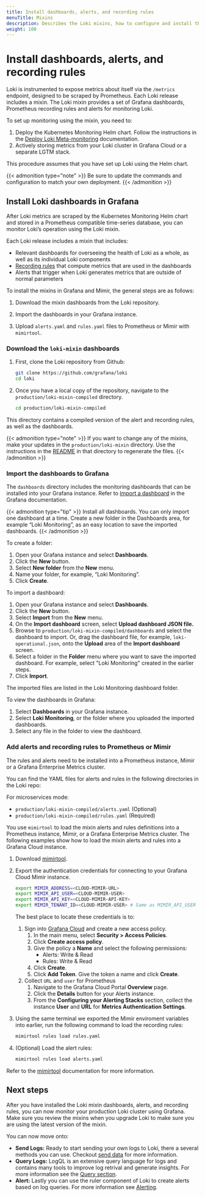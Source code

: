 ```yaml
---
title: Install dashboards, alerts, and recording rules
menuTitle: Mixins
description: Describes the Loki mixins, how to configure and install the dashboards, alerts, and recording rules.
weight: 100
---
```

# Install dashboards, alerts, and recording rules

Loki is instrumented to expose metrics about itself via the `/metrics` endpoint, designed to be scraped by Prometheus. Each Loki release includes a mixin. The Loki mixin provides a set of Grafana dashboards, Prometheus recording rules and alerts for monitoring Loki.

To set up monitoring using the mixin, you need to:

1. Deploy the Kubernetes Monitoring Helm chart. Follow the instructions in the [Deploy Loki Meta-monitoring](https://grafana.com/docs/loki/latest/operations/meta-monitoring/deploy) documentation.
1. Actively storing metrics from your Loki cluster in Grafana Cloud or a separate LGTM stack.

This procedure assumes that you have set up Loki using the Helm chart.

{{< admonition type="note" >}}
Be sure to update the commands and configuration to match your own deployment.
{{< /admonition >}}

## Install Loki dashboards in Grafana

After Loki metrics are scraped by the Kubernetes Monitoring Helm chart and stored in a Prometheus compatible time-series database, you can monitor Loki’s operation using the Loki mixin.

Each Loki release includes a mixin that includes:

- Relevant dashboards for overseeing the health of Loki as a whole, as well as its individual Loki components
- [Recording rules](https://grafana.com/docs/loki/latest/alert/#recording-rules) that compute metrics that are used in the dashboards
- Alerts that trigger when Loki generates metrics that are outside of normal parameters

To install the mixins in Grafana and Mimir, the general steps are as follows:

1. Download the mixin dashboards from the Loki repository.

1. Import the dashboards in your Grafana instance.

1. Upload `alerts.yaml` and `rules.yaml` files to Prometheus or Mimir with `mimirtool`.

### Download the `loki-mixin` dashboards

1. First, clone the Loki repository from Github:

   ```bash
   git clone https://github.com/grafana/loki
   cd loki
   ```

1. Once you have a local copy of the repository, navigate to the `production/loki-mixin-compiled` directory.

   ```bash
   cd production/loki-mixin-compiled
   ```

This directory contains a compiled version of the alert and recording rules, as well as the dashboards.

{{< admonition type="note" >}}
If you want to change any of the mixins, make your updates in the `production/loki-mixin` directory.
Use the instructions in the [README](https://github.com/grafana/loki/tree/main/production/loki-mixin) in that directory to regenerate the files.
{{< /admonition >}}

### Import the dashboards to Grafana

The `dashboards` directory includes the monitoring dashboards that can be installed into your Grafana instance.
Refer to [Import a dashboard](https://grafana.com/docs/grafana/latest/dashboards/build-dashboards/import-dashboards/) in the Grafana documentation.

{{< admonition type="tip" >}}
Install all dashboards.
You can only import one dashboard at a time.
Create a new folder in the Dashboards area, for example “Loki Monitoring”, as an easy location to save the imported dashboards.
{{< /admonition >}}

To create a folder:

1. Open your Grafana instance and select **Dashboards**.
1. Click the **New** button.
1. Select **New folder** from the **New** menu.
1. Name your folder, for example, “Loki Monitoring”.
1. Click **Create**.

To import a dashboard:

1. Open your Grafana instance and select **Dashboards**.
1. Click the **New** button.
1. Select **Import** from the **New** menu.
1. On the **Import dashboard** screen, select **Upload dashboard JSON file.**
1. Browse to `production/loki-mixin-compiled/dashboards` and select the dashboard to import. Or, drag the dashboard file, for example, `loki-operational.json`, onto the **Upload** area of the **Import dashboard** screen.
1. Select a folder in the **Folder** menu where you want to save the imported dashboard. For example, select "Loki Monitoring" created in the earlier steps.
1. Click **Import**.

The imported files are listed in the Loki Monitoring dashboard folder.

To view the dashboards in Grafana:

1. Select **Dashboards** in your Grafana instance.
1. Select **Loki Monitoring**, or the folder where you uploaded the imported dashboards.
1. Select any file in the folder to view the dashboard.

### Add alerts and recording rules to Prometheus or Mimir

The rules and alerts need to be installed into a Prometheus instance, Mimir or a Grafana Enterprise Metrics cluster.

You can find the YAML files for alerts and rules in the following directories in the Loki repo:

For microservices mode:
* `production/loki-mixin-compiled/alerts.yaml` (Optional)
* `production/loki-mixin-compiled/rules.yaml` (Required)


You use `mimirtool` to load the mixin alerts and rules definitions into a Prometheus instance, Mimir, or a Grafana Enterprise Metrics cluster. The following examples show how to load the mixin alerts and rules into a Grafana Cloud instance.

1. Download [mimirtool](https://github.com/grafana/mimir/releases).

1. Export the authentication credentials for connecting to your Grafana Cloud Mimir instance.
   ```bash
   export MIMIR_ADDRESS=<CLOUD-MIMIR-URL>
   export MIMIR_API_USER=<CLOUD-MIMIR-USER>
   export MIMIR_API_KEY=<CLOUD-MIMIR-API-KEY>
   export MIMIR_TENANT_ID=<CLOUD-MIMIR-USER> # Same as MIMIR_API_USER when using Grafana Cloud
   ```
   The best place to locate these credentials is to:
   1. Sign into [Grafana Cloud](https://grafana.com/auth/sign-in/) and create a new access policy.
       1. In the main menu, select **Security > Access Policies**.
       1. Click **Create access policy**.
       1. Give the policy a **Name** and select the following permissions:
          - Alerts: Write & Read
          - Rules: Write & Read
       1. Click **Create**.
       1. Click **Add Token**. Give the token a name and click **Create**.
   1.  Collect `URL` and `user` for Prometheus
       1. Navigate to the Grafana Cloud Portal **Overview** page.
       1. Click the **Details** button for your Alerts instance.
       1. From the **Configuring your Alerting Stacks** section, collect the instance **User** and **URL** for **Metrics Authentication Settings**.


1. Using the same terminal we exported the Mimir enviroment variables into earlier, run the following command to load the recording rules:

    ```bash
    mimirtool rules load rules.yaml
    ```

1. (Optional) Load the alert rules:

    ```bash
    mimirtool rules load alerts.yaml
    ```

Refer to the [mimirtool](https://grafana.com/docs/mimir/latest/manage/tools/mimirtool/) documentation for more information.

## Next steps

After you have installed the Loki mixin dashboards, alerts, and recording rules, you can now monitor your production Loki cluster using Grafana. Make sure you review the mixins when you upgrade Loki to make sure you are using the latest version of the mixin.

You can now move onto:
* **Send Logs:** Ready to start sending your own logs to Loki, there a several methods you can use. Checkout [send data](https://grafana.com/docs/loki/<LOKI_VERSION>/send-data/) for more information.
* **Query Logs:** LogQL is an extensive query language for logs and contains many tools to improve log retrival and generate insights. For more information see the [Query section](https://grafana.com/docs/loki/<LOKI_VERSION>/query/).
* **Alert:** Lastly you can use the ruler component of Loki to create alerts based on log queries. For more information see [Alerting](https://grafana.com/docs/loki/<LOKI_VERSION>/alert/).